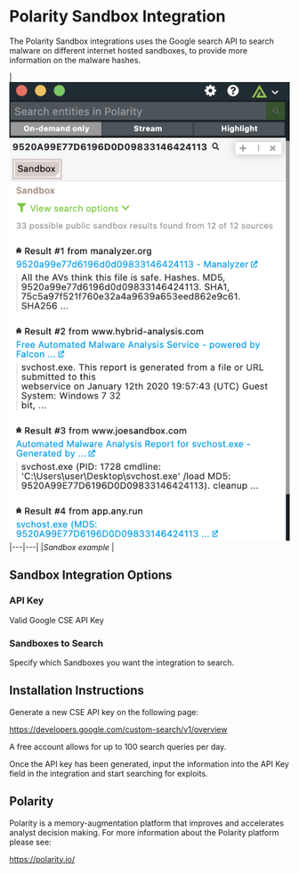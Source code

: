 # Polarity Sandbox Integration

The Polarity Sandbox integrations uses the Google search API to search malware on different internet hosted sandboxes, to provide more information on the malware hashes. 


|![image](assets/overlay.png)
|---|---|
|*Sandbox example* |

## Sandbox Integration Options

### API Key

Valid Google CSE API Key

### Sandboxes to Search 
Specify which Sandboxes you want the integration to search. 

## Installation Instructions

Generate a new CSE API key on the following page:

https://developers.google.com/custom-search/v1/overview

A free account allows for up to 100 search queries per day.

Once the API key has been generated, input the information into the API Key field in the integration and start searching for exploits. 


## Polarity

Polarity is a memory-augmentation platform that improves and accelerates analyst decision making.  For more information about the Polarity platform please see:

https://polarity.io/
